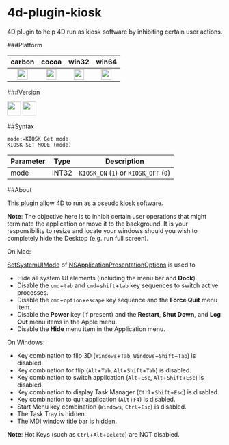 4d-plugin-kiosk
===============

4D plugin to help 4D run as kiosk software by inhibiting certain user actions.

###Platform

| carbon | cocoa | win32 | win64 |
|:------:|:-----:|:---------:|:---------:|
|<img src="https://cloud.githubusercontent.com/assets/1725068/22371562/1b091f0a-e4db-11e6-8458-8653954a7cce.png" width="24" height="24" />|<img src="https://cloud.githubusercontent.com/assets/1725068/22371562/1b091f0a-e4db-11e6-8458-8653954a7cce.png" width="24" height="24" />|<img src="https://cloud.githubusercontent.com/assets/1725068/22371562/1b091f0a-e4db-11e6-8458-8653954a7cce.png" width="24" height="24" />|<img src="https://cloud.githubusercontent.com/assets/1725068/22371562/1b091f0a-e4db-11e6-8458-8653954a7cce.png" width="24" height="24" />|

###Version

<img src="https://cloud.githubusercontent.com/assets/1725068/18940649/21945000-8645-11e6-86ed-4a0f800e5a73.png" width="32" height="32" /> <img src="https://cloud.githubusercontent.com/assets/1725068/18940648/2192ddba-8645-11e6-864d-6d5692d55717.png" width="32" height="32" />

##Syntax

```
mode:=KIOSK Get mode
KIOSK SET MODE (mode)
```

Parameter|Type|Description
------------|------------|----
mode|INT32|``KIOSK_ON`` (``1``) or ``KIOSK_OFF`` (``0``)

##About

This plugin allow 4D to run as a pseudo [kiosk](http://en.wikipedia.org/wiki/Kiosk_software) software.

**Note**: The objective here is to inhibit certain user operations that might terminate the application or move it to the background. It is your responsibility to resize and locate your windows should you wish to completely hide the Desktop (e.g. run full screen).

On Mac:

[SetSystemUIMode](https://developer.apple.com/library/mac/#documentation/Carbon/Reference/Dock_Manager/Reference/reference.html) of [NSApplicationPresentationOptions](https://developer.apple.com/reference/appkit/nsapplicationpresentationoptions?language=objc) is used to

* Hide all system UI elements (including the menu bar and **Dock**).
* Disable the ``cmd``+``tab`` and ``cmd``+``shift``+``tab`` key sequences to switch active processes.
* Disable the ``cmd``+``option``+``escape`` key sequence and the **Force Quit** menu item.
* Disable the **Power** key (if present) and the **Restart**, **Shut Down**, and **Log Out** menu items in the Apple menu.
* Disable the **Hide** menu item in the Application menu.

On Windows:

* Key combination to flip 3D (``Windows``+``Tab``, ``Windows``+``Shift``+``Tab``) is disabled.
* Key combination for flip (``Alt``+``Tab``, ``Alt``+``Shift``+``Tab``) is disabled.
* Key combination to switch application (``Alt``+``Esc``, ``Alt``+``Shift``+``Esc``) is disabled.
* Key combination to display Task Manager (``Ctrl``+``Shift``+``Esc``) is disabled.
* Key combination to quit application (``Alt``+``F4``) is disabled.
* Start Menu key combination (``Windows``, ``Ctrl``+``Esc``) is disabled.
* The Task Tray is hidden.
* The MDI window title bar is hidden.

**Note**: Hot Keys (such as ``Ctrl``+``Alt``+``Delete``) are NOT disabled.
